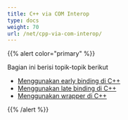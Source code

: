 ```yaml
---
title: C++ via COM Interop
type: docs
weight: 70
url: /net/cpp-via-com-interop/
---
```


{{% alert color="primary" %}}

Bagian ini berisi topik-topik berikut

- [Menggunakan early binding di C++](/pdf/net/using-early-binding-in-cpp/)
- [Menggunakan late binding di C++](/pdf/net/using-late-binding-in-cpp/)
- [Menggunakan wrapper di C++](/pdf/net/using-wrapper-in-cpp/)

{{% /alert %}}

